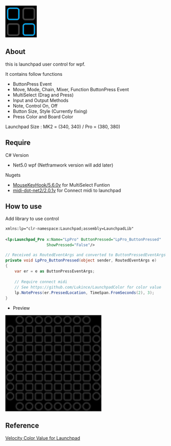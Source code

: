 ![Launchpad User Control for WPF](/LaunchpadControl.png)

## About

this is launchpad user control for wpf.

It contains follow functions

- ButtonPress Event
- Move, Mode, Chain, Mixer, Function ButtonPress Event
- MultiSelect (Drag and Press)
- Input and Output Methods
- Note, Control On, Off
- Button Size, Style (Currently fixing)
- Press Color and Board Color

Launchpad Size : MK2 = (340, 340) / Pro = (380, 380)

## Require

C# Version
- Net5.0 wpf (Netframwork version will add later)

Nugets
- [MouseKeyHook/5.6.0v](https://github.com/gmamaladze/globalmousekeyhook) for MultiSelect Funtion
- [midi-dot-net2/2.0.1v](https://github.com/micdah/midi-dot-net) for Connect midi to launchpad

## How to use

Add library to use control

```xml
xmlns:lp="clr-namespace:Launchpad;assembly=LaunchpadLib"

<lp:Launchpad_Pro x:Name="LpPro" ButtonPressed="LpPro_ButtonPressed"
                  ShowPressed="False"/>
```

```csharp
// Received as RoutedEventArgs and converted to ButtonPressedEventArgs
private void LpPro_ButtonPressed(object sender, RoutedEventArgs e)
{
    var er = e as ButtonPressEventArgs;
    
    // Require connect midi
    // See https://github.com/Lukince/LaunchpadColor for color value
    lp.NotePress(er.PressedLocation, TimeSpan.FromSeconds(2), 3);
}
```

- Preview

<img src="/LaunchpadPreview.png" width=300 height=300>

## Reference

[Velocity Color Value for Launchpad](https://github.com/Lukince/LaunchpadColor)
